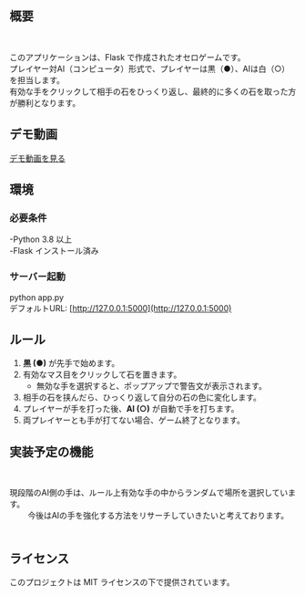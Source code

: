 ## 概要 <br>　
このアプリケーションは、Flask で作成されたオセロゲームです。 <br>
プレイヤー対AI（コンピュータ）形式で、プレイヤーは黒（●）、AIは白（○）を担当します。 <br>
有効な手をクリックして相手の石をひっくり返し、最終的に多くの石を取った方が勝利となります。 <br>

## デモ動画 <br>

[デモ動画を見る](https://github.com/user-attachments/assets/ba29f7ca-22ac-4b76-a6f3-a0de95aa2b3f)

## 環境  <br>
### 必要条件 <br>
-Python 3.8 以上 <br>
-Flask インストール済み <br>

### サーバー起動 <br>
python app.py <br>
デフォルトURL: [http://127.0.0.1:5000](http://127.0.0.1:5000)

## ルール　
1. **黒 (●)** が先手で始めます。
2. 有効なマス目をクリックして石を置きます。
    - 無効な手を選択すると、ポップアップで警告文が表示されます。
3. 相手の石を挟んだら、ひっくり返して自分の石の色に変化します。
4. プレイヤーが手を打った後、**AI (○)** が自動で手を打ちます。
5. 両プレイヤーとも手が打てない場合、ゲーム終了となります。　

## 実装予定の機能 <br>　　
現段階のAI側の手は、ルール上有効な手の中からランダムで場所を選択しています。 <br>　　
今後はAIの手を強化する方法をリサーチしていきたいと考えております。 <br>　　

## ライセンス　
このプロジェクトは MIT ライセンスの下で提供されています。

